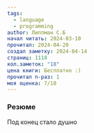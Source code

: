 ```yaml
---
tags:
  - language
  - programming
author: Липпман С.Б
начал читать: 2024-03-10
прочитал: 2024-04-20
создал заметку: 2024-04-14
страниц: 1118
кол.заметок: "18"
цена книги: Бесплатно :)
прочитал n-раз: 1
моя оценка: 7/10
---
```

### Резюме
Под конец стало душно

